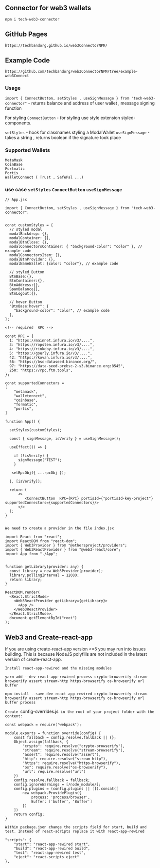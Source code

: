 ## Connector for web3 wallets

`npm i tech-web3-connector`

## GitHub Pages

`https://techbandorg.github.io/web3ConnectorNPM/`

## Example Code

`https://github.com/techbandorg/web3ConnectorNPM/tree/example-web3Connect`

### Usage

`import { ConnectButton, setStyles , useSignMessage } from "tech-web3-connector"` - returns balance and address of user wallet , message signing function

For styling `ConnectButton` - for styling use style extension styled-components.

`setStyles` - hook for classnames styling a ModalWallet
`useSignMessage` - takes a string , returns boolean if the signature took place

### Supported Wallets

```
MetaMask
CoinBase
Fortmatic
Portis
WalletConnect ( Trust , SafePal ...)
```

### use case `setStyles` `ConnectButton` `useSignMessage`

```
// App.jsx

import { ConnectButton, setStyles , useSignMessage } from "tech-web3-connector";


const customStyles = {
  // styled modal
  modalBackdrop: {},
  modalContainer: {},
  modalBtnClose: {},
  modalConnectorsContainer: { "background-color": "color" }, // example code
  modalConnectorsItem: {},
  modalBtnProvider: {},
  modalNameWallet: {color: "color"}, // example code

  // styled Button
  BtnBase:{},
  BtnContainer:{},
  BtnAddress:{},
  SpanBalance{},
  BtnLogout:{},

  // hover Button
  "BtnBase:hover": {
    "background-color": "color", // example code
  },
};

<!-- required  RPC -->

const RPC = {
  1: "https://mainnet.infura.io/v3/....",
  3: "https://ropsten.infura.io/v3/....",
  4: "https://rinkeby.infura.io/v3/....",
  5: "https://goerly.infura.io/v3/....",
  42: "https://kovan.infura.io/v3/....",
  56: "https://bsc-dataseed.binance.org/",
  97: "https://data-seed-prebsc-2-s3.binance.org:8545",
  250: "https://rpc.ftm.tools",
};

const supportedConnectors =
[
    "metamask",
    "walletonnect",
    "coinbase",
    "formatic",
    "portis",
]

function App() {

  setStyles(customStyles);

  const { signMessage, isVerify } = useSignMessage();

  useEffect(() => {

    if (!isVerify) {
      signMessage("TEST");
    }

   setRpcObj({ ...rpcObj });

  }, [isVerify]);

  return (
      <>
         <ConnectButton  RPC={RPC} portisId={"portisId-key-project"} supportedConnectors={supportedConnectors}/>
      </>
  );
}


```

`We need to create a provider in the file index.jsx`

```
import React from "react";
import ReactDOM from "react-dom";
import { Web3Provider } from "@ethersproject/providers";
import { Web3ReactProvider } from "@web3-react/core";
import App from "./App";


function getLibrary(provider: any) {
  const library = new Web3Provider(provider);
  library.pollingInterval = 12000;
  return library;
}

ReactDOM.render(
  <React.StrictMode>
    <Web3ReactProvider getLibrary={getLibrary}>
      <App />
    </Web3ReactProvider>
  </React.StrictMode>,
  document.getElementById("root")
);
```

## Web3 and Create-react-app

If you are using create-react-app version >=5 you may run into issues building. This is because NodeJS polyfills are not included in the latest version of create-react-app.

`Install react-app-rewired and the missing modules`

```
yarn add --dev react-app-rewired process crypto-browserify stream-browserify assert stream-http https-browserify os-browserify url buffer
```

```
npm install --save-dev react-app-rewired crypto-browserify stream-browserify assert stream-http https-browserify os-browserify url buffer process
```

`Create `config-overrides.js` in the root of your project folder with the content:`

```
const webpack = require('webpack');

module.exports = function override(config) {
    const fallback = config.resolve.fallback || {};
    Object.assign(fallback, {
        "crypto": require.resolve("crypto-browserify"),
        "stream": require.resolve("stream-browserify"),
        "assert": require.resolve("assert"),
        "http": require.resolve("stream-http"),
        "https": require.resolve("https-browserify"),
        "os": require.resolve("os-browserify"),
        "url": require.resolve("url")
    })
    config.resolve.fallback = fallback;
    config.ignoreWarnings = [/node_module/];
    config.plugins = (config.plugins || []).concat([
        new webpack.ProvidePlugin({
            process: 'process/browser',
            Buffer: ['buffer', 'Buffer']
        })
    ])
    return config;
}
```

`Within package.json change the scripts field for start, build and test. Instead of react-scripts replace it with react-app-rewired`

```
"scripts": {
    "start": "react-app-rewired start",
    "build": "react-app-rewired build",
    "test": "react-app-rewired test",
    "eject": "react-scripts eject"
},
```
